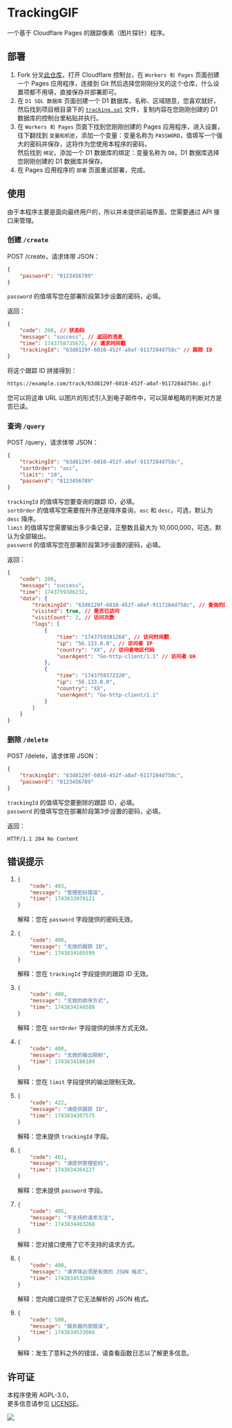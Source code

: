 # TrackingGIF
一个基于 Cloudflare Pages 的跟踪像素（图片探针）程序。

## 部署
1. Fork 分叉[此仓库](https://github.com/molikai-work/TrackingGIF)，打开 Cloudflare 控制台，在 `Workers 和 Pages` 页面创建一个 Pages 应用程序，连接到 Git 然后选择您刚刚分叉的这个仓库，什么设置项都不用填，直接保存并部署即可。
2. 在 `D1 SQL 数据库` 页面创建一个 D1 数据库，名称、区域随意，您喜欢就好，  
然后找到项目根目录下的 [`tracking.sql`](tracking.sql) 文件，复制内容在您刚刚创建的 D1 数据库的控制台里粘贴并执行。
3. 在 `Workers 和 Pages` 页面下找到您刚刚创建的 Pages 应用程序，进入设置，  
往下翻找到 `变量和机密`，添加一个变量：变量名称为 `PASSWORD`，值填写一个强大的密码并保存，这将作为您使用本程序的密码，  
然后找到 `绑定`，添加一个 D1 数据库的绑定：变量名称为 `DB`，D1 数据库选择您刚刚创建的 D1 数据库并保存。
4. 在 Pages 应用程序的 `部署` 页面重试部署，完成。

## 使用
由于本程序主要是面向最终用户的，所以并未提供前端界面，您需要通过 API 接口来管理。

### 创建 `/create`
POST /create，请求体带 JSON：
```json
{
    "password": "0123456789"
}
```

`password` 的值填写您在部署阶段第3步设置的密码，必填。

返回：
```json
{
    "code": 200, // 状态码
    "message": "success", // 返回的消息
    "time": 1743758735672, // 请求时间戳
    "trackingId": "63d8129f-6010-452f-a0af-9117284d758c" // 跟踪 ID
}
```

将这个跟踪 ID 拼接得到：
```txt
https://example.com/track/63d8129f-6010-452f-a0af-9117284d758c.gif
```

您可以将这串 URL 以图片的形式引入到电子邮件中，可以简单粗略的判断对方是否已读。

### 查询 `/query`
POST /query，请求体带 JSON：
```json
{
    "trackingId": "63d8129f-6010-452f-a0af-9117284d758c",
    "sortOrder": "asc",
    "limit": "10",
    "password": "0123456789"
}
```

`trackingId` 的值填写您要查询的跟踪 ID，必填。  
`sortOrder` 的值填写您需要按升序还是降序查询，`asc` 和 `desc`，可选，默认为 `desc` 降序。  
`limit` 的值填写您需要输出多少条记录，正整数且最大为 10,000,000，可选，默认为全部输出。  
`password` 的值填写您在部署阶段第3步设置的密码，必填。

返回：
```json
{
    "code": 200,
    "message": "success",
    "time": 1743759386232,
    "data": {
        "trackingId": "63d8129f-6010-452f-a0af-9117284d758c", // 查询的跟踪 ID
        "visited": true, // 是否已访问
        "visitCount": 2, // 访问次数
        "logs": [
            {
                "time": "1743759381268", // 访问时间戳
                "ip": "56.133.0.0", // 访问者 IP
                "country": "XX", // 访问者地区代码
                "userAgent": "Go-http-client/1.1" // 访问者 UA
            },
            {
                "time": "1743759372320",
                "ip": "56.133.0.0",
                "country": "XX",
                "userAgent": "Go-http-client/1.1"
            }
        ]
    }
}
```

### 删除 `/delete`
POST /delete，请求体带 JSON：
```json
{
    "trackingId": "63d8129f-6010-452f-a0af-9117284d758c",
    "password": "0123456789"
}
```

`trackingId` 的值填写您要删除的跟踪 ID，必填。  
`password` 的值填写您在部署阶段第3步设置的密码，必填。

返回：
```http
HTTP/1.1 204 No Content
```

## 错误提示
1.
    ```json
    {
        "code": 403,
        "message": "管理密码错误",
        "time": 1743833970121
    }
    ```

    解释：您在 `password` 字段提供的密码无效。

2.
    ```json
    {
        "code": 400,
        "message": "无效的跟踪 ID",
        "time": 1743834105599
    }
    ```

    解释：您在 `trackingId` 字段提供的跟踪 ID 无效。

3.
    ```json
    {
        "code": 400,
        "message": "无效的排序方式",
        "time": 1743834148588
    }
    ```

    解释：您在 `sortOrder` 字段提供的排序方式无效。

4.
    ```json
    {
        "code": 400,
        "message": "无效的输出限制",
        "time": 1743834186189
    }
    ```

    解释：您在 `limit` 字段提供的输出限制无效。

5.
    ```json
    {
        "code": 422,
        "message": "请提供跟踪 ID",
        "time": 1743834307575
    }
    ```

    解释：您未提供 `trackingId` 字段。

6.
    ```json
    {
        "code": 401,
        "message": "请提供管理密码",
        "time": 1743834364127
    }
    ```

    解释：您未提供 `password` 字段。

7.
    ```json
    {
        "code": 405,
        "message": "不支持的请求方法",
        "time": 1743834463268
    }
    ```

    解释：您对接口使用了它不支持的请求方式。

8.
    ```json
    {
        "code": 400,
        "message": "请求体必须是有效的 JSON 格式",
        "time": 1743834533066
    }
    ```

    解释：您向接口提供了它无法解析的 JSON 格式。

9.
    ```json
    {
        "code": 500,
        "message": "服务器内部错误",
        "time": 1743834533066
    }
    ```

    解释：发生了意料之外的错误，请查看函数日志以了解更多信息。

## 许可证
本程序使用 AGPL-3.0，  
更多信息请参见 [LICENSE](LICENSE)。

![](https://trackinggif.pages.dev/track/4dc2a514-5de1-4133-ae0a-eefa52d47fb5.gif)
